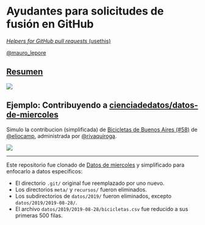 # Ayudantes para solicitudes de fusión en GitHub

[_Helpers for GitHub pull requests_ (usethis)](https://usethis.r-lib.org/reference/pr_init.html)

[\@mauro_lepore](https://twitter.com/mauro_lepore)



## [Resumen](https://twitter.com/lorenzwalthert/status/1188932430171983873?s=20)

![](https://i.imgur.com/jTXUIpL.png)



## Ejemplo: Contribuyendo a [cienciadedatos/datos-de-miercoles](https://github.com/cienciadedatos/datos-de-miercoles/pull/58)

Simulo la contribucion (simplificada) de [Bicicletas de Buenos Aires (#58)](https://github.com/cienciadedatos/datos-de-miercoles/pull/58) de [\@eliocamp](https://github.com/eliocamp), administrada por [\@rivaquiroga](https://github.com/rivaquiroga).

![](https://i.imgur.com/74axHZu.png)



---

Este repositorio fue clonado de [Datos de miercoles](https://github.com/cienciadedatos/datos-de-miercoles) y simplificado para enfocarlo a datos específicos:

* El directorio `.git/` original fue reemplazado por uno nuevo.
* Los directorios `meta/` y `recursos/` fueron eliminados.
* Los subdirectorios de `datos/2019/` fueron eliminados, excepto
  `datos/2019/2019-08-28/`.
* El archivo `datos/2019/2019-08-28/bicicletas.csv` fue reducido a sus
  primeras 500 filas.

